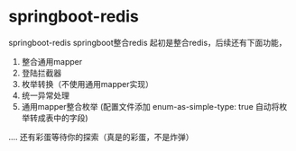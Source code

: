 # springboot-redis
springboot-redis
springboot整合redis
起初是整合redis，后续还有下面功能，
1. 整合通用mapper
2. 登陆拦截器
3. 枚举转换（不使用通用mapper实现）
4. 统一异常处理
5. 通用mapper整合枚举  (配置文件添加 enum-as-simple-type: true 自动将枚举转成表中的字段)

....
还有彩蛋等待你的探索（真是的彩蛋，不是炸弹）
